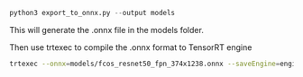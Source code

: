 ```python
python3 export_to_onnx.py --output models
```
This will generate the .onnx file in the models folder.

Then use trtexec to compile the .onnx format to TensorRT engine
```bash
trtexec --onnx=models/fcos_resnet50_fpn_374x1238.onnx --saveEngine=engines/fcos_resnet50_fpn_374x1238.engine  --memPoolSize=workspace:4096 --fp16 --verbose
```
